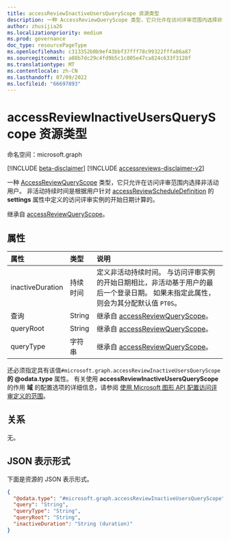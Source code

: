 ```yaml
---
title: accessReviewInactiveUsersQueryScope 资源类型
description: 一种 AccessReviewQueryScope 类型，它只允许在访问评审范围内选择非活动用户。
author: zhusijia26
ms.localizationpriority: medium
ms.prod: governance
doc_type: resourcePageType
ms.openlocfilehash: c313352b0b9ef43bbf37fff78c99322fffa86a87
ms.sourcegitcommit: a08b7dc29c4fd9b5c1c805e47ca824c633f3128f
ms.translationtype: MT
ms.contentlocale: zh-CN
ms.lasthandoff: 07/09/2022
ms.locfileid: "66697893"
---
```

# <a name="accessreviewinactiveusersqueryscope-resource-type"></a>accessReviewInactiveUsersQueryScope 资源类型

命名空间：microsoft.graph

[!INCLUDE [beta-disclaimer](../../includes/beta-disclaimer.md)]
[!INCLUDE [accessreviews-disclaimer-v2](../../includes/accessreviews-disclaimer-v2.md)]

一种 [AccessReviewQueryScope](../resources/accessreviewqueryscope.md) 类型，它只允许在访问评审范围内选择非活动用户。 非活动持续时间是根据用户针对 [accessReviewScheduleDefinition](../resources/accessreviewscheduledefinition.md) 的 **settings** 属性中定义的访问评审实例的开始日期计算的。

继承自 [accessReviewQueryScope](../resources/accessreviewqueryscope.md)。

## <a name="properties"></a>属性
|属性|类型|说明|
|:---|:---|:---|
|inactiveDuration|持续时间|定义非活动持续时间。 与访问评审实例的开始日期相比，非活动基于用户的最后一个登录日期。 如果未指定此属性，则会为其分配默认值 `PT0S`。|
|查询|String|继承自 [accessReviewQueryScope](../resources/accessreviewqueryscope.md)。|
|queryRoot|String|继承自 [accessReviewQueryScope](../resources/accessreviewqueryscope.md)。|
|queryType|字符串|继承自 [accessReviewQueryScope](../resources/accessreviewqueryscope.md)。|

还必须指定具有该值`#microsoft.graph.accessReviewInactiveUsersQueryScope`**的 @odata.type** 属性。 有关使用 **accessReviewInactiveUsersQueryScope** 的作用 **域** 的配置选项的详细信息，请参阅 [使用 Microsoft 图形 API 配置访问评审定义的范围](/graph/accessreviews-scope-concept)。

## <a name="relationships"></a>关系
无。

## <a name="json-representation"></a>JSON 表示形式
下面是资源的 JSON 表示形式。
<!-- {
  "blockType": "resource",
  "@odata.type": "microsoft.graph.accessReviewInactiveUsersQueryScope"
}
-->
``` json
{
  "@odata.type": "#microsoft.graph.accessReviewInactiveUsersQueryScope",
  "query": "String",
  "queryType": "String",
  "queryRoot": "String",
  "inactiveDuration": "String (duration)"
}
```

